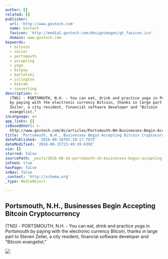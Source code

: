 ```yaml
---
author: []
related: []
publisher:
  url: 'http://www.govtech.com'
  name: Govtech
  favicon: 'http://media2.govtech.com/designimages/gt_favicon.ico'
  domain: www.govtech.com
keywords:
  - bitcoin
  - zeiler
  - portsmouth
  - accepting
  - yoga
  - bitpay
  - karlotski
  - islington
  - bikram
  - converting
description: >-
  (TNS) - PORTSMOUTH, N.H. - You can eat, drink and practice yoga in Portsmouth
  by paying with the electronic currency Bitcoin, thanks in large part to Steven
  Zeiler, a city resident, financial software developer and "Bitcoin
  evangelist."
inLanguage: en
app_links: []
isBasedOnUrl: >-
  http://www.govtech.com/dc/articles/Portsmouth-NH-Businesses-Begin-Accepting-Bitcoin-Cryptocurrency-.html
title: 'Portsmouth, N.H., Businesses Begin Accepting Bitcoin Cryptocurrency'
datePublished: '2016-08-16T02:10:17.787Z'
dateModified: '2016-08-15T23:49:39.639Z'
via: {}
starred: false
sourcePath: _posts/2016-08-16-portsmouth-nh-businesses-begin-accepting-bitcoin-cryptoc.md
inFeed: true
hasPage: false
inNav: false
_context: 'http://schema.org'
_type: MediaObject

---
```

<article style=""><h1>Portsmouth, N.H., Businesses Begin Accepting Bitcoin Cryptocurrency</h1><p>(TNS) - PORTSMOUTH, N.H. - You can eat, drink and practice yoga in Portsmouth by paying with the electronic currency Bitcoin, thanks in large part to Steven Zeiler, a city resident, financial software developer and "Bitcoin evangelist."</p><img src="http://media2.govtech.com/images/bitcoin+sign.jpg" /></article>